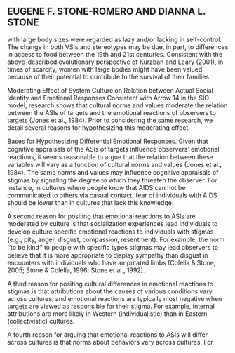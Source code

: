 ## EUGENE F. STONE-ROMERO AND DIANNA L. STONE

with large body sizes were regarded as lazy and/or lacking in self-control. The change in both VSIs and stereotypes may be due, in part, to differences in access to food between the 19th and 21st centuries. Consistent with the above-described evolutionary perspective of Kurzban and Leary (2001), in times of scarcity, women with large bodies might have been valued because of their potential to contribute to the survival of their families.

Moderating Effect of System Culture on Relation between Actual Social Identity and Emotional Responses Consistent with Arrow 14 in the SIO model, research shows that cultural norms and values moderate the relation between the ASIs of targets and the emotional reactions of observers to targets (Jones et al., 1984). Prior to considering the same research, we detail several reasons for hypothesizing this moderating effect.

Bases for Hypothesizing Differential Emotional Responses. Given that cognitive appraisals of the ASIs of targets inﬂuence observers’ emotional reactions, it seems reasonable to argue that the relation between these variables will vary as a function of cultural norms and values (Jones et al., 1984). The same norms and values may inﬂuence cognitive appraisals of stigmas by signaling the degree to which they threaten the observer. For instance, in cultures where people know that AIDS can not be communicated to others via casual contact, fear of individuals with AIDS should be lower than in cultures that lack this knowledge.

A second reason for positing that emotional reactions to ASIs are moderated by culture is that socialization experiences lead individuals to develop culture speciﬁc emotional reactions to individuals with stigmas (e.g., pity, anger, disgust, compassion, resentment). For example, the norm ‘‘to be kind’’ to people with speciﬁc types stigmas may lead observers to believe that it is more appropriate to display sympathy than disgust in encounters with individuals who have amputated limbs (Colella & Stone, 2005; Stone & Colella, 1996; Stone et al., 1992).

A third reason for positing cultural differences in emotional reactions to stigmas is that attributions about the causes of various conditions vary across cultures, and emotional reactions are typically most negative when targets are viewed as responsible for their stigma. For example, internal attributions are more likely in Western (individualistic) than in Eastern (collectivistic) cultures.

A fourth reason for arguing that emotional reactions to ASIs will differ across cultures is that norms about behaviors vary across cultures. For